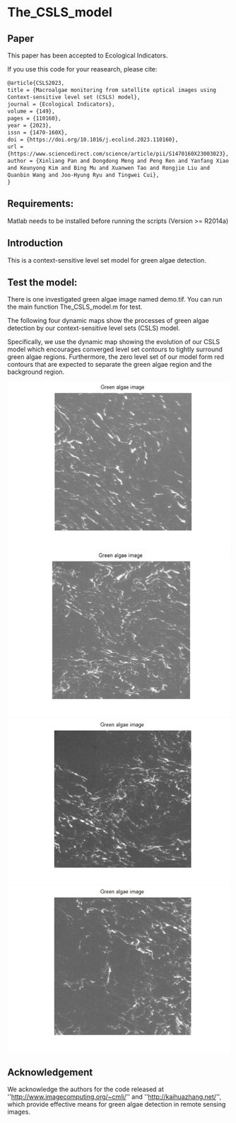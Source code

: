# The_CSLS_model

## Paper

This paper has been accepted to Ecological Indicators.

If you use this code for your reasearch, please cite:

```
@article{CSLS2023,
title = {Macroalgae monitoring from satellite optical images using Context-sensitive level set (CSLS) model},
journal = {Ecological Indicators},
volume = {149},
pages = {110160},
year = {2023},
issn = {1470-160X},
doi = {https://doi.org/10.1016/j.ecolind.2023.110160},
url = {https://www.sciencedirect.com/science/article/pii/S1470160X23003023},
author = {Xinliang Pan and Dongdong Meng and Peng Ren and Yanfang Xiao and Keunyong Kim and Bing Mu and Xuanwen Tao and Rongjie Liu and Quanbin Wang and Joo-Hyung Ryu and Tingwei Cui},
}
```

## Requirements:

Matlab needs to be installed before running the scripts (Version >= R2014a)


## Introduction

This is a context-sensitive level set model for green algae detection.


## Test the model:

There is one investigated green algae image named demo.tif. You can run the main function The_CSLS_model.m for test.

The following four dynamic maps show the processes of green algae detection by our context-sensitive level sets (CSLS) model.

Specifically, we use the dynamic map showing the evolution of our CSLS model which encourages converged level set contours to tightly surround green algae regions. Furthermore, the zero level set of our model form red contours that are expected to separate the green algae region and the background region.

![image](https://github.com/DongdongMeng/The_CSLS_model/blob/master/Sample%201.gif)
![image](https://github.com/DongdongMeng/The_CSLS_model/blob/master/Sample%202.gif)
![image](https://github.com/DongdongMeng/The_CSLS_model/blob/master/Sample%203.gif)
![image](https://github.com/DongdongMeng/The_CSLS_model/blob/master/Sample%204.gif)

## Acknowledgement

We acknowledge the authors for the code released at ''http://www.imagecomputing.org/~cmli/'' and ''http://kaihuazhang.net/'', which provide effective means for green algae detection in remote sensing images.
